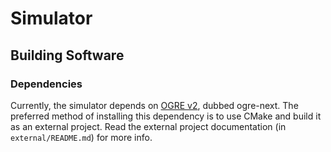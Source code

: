 # Simulator

## Building Software
### Dependencies
Currently, the simulator depends on [OGRE v2](https://github.com/OGRECave/ogre-next), dubbed ogre-next.
The preferred method of installing this dependency is to use CMake and build it as an external project.
Read the external project documentation (in `external/README.md`) for more info.
